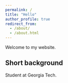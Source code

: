 ```yaml
---
permalink: /
title: "Hello"
author_profile: true
redirect_from: 
  - /about/
  - /about.html
---
```


Welcome to my website.

Short background
------
Student at Georgia Tech.